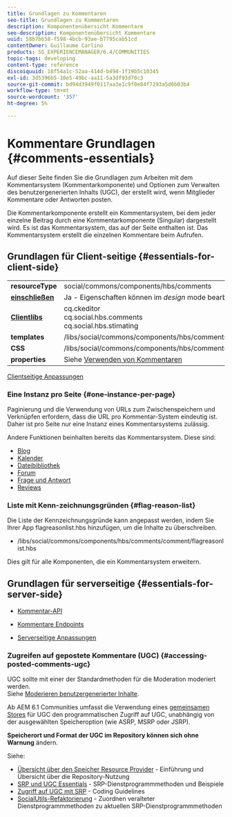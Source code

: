 ```yaml
---
title: Grundlagen zu Kommentaren
seo-title: Grundlagen zu Kommentaren
description: Komponentenübersicht Kommentare
seo-description: Komponentenübersicht Kommentare
uuid: 58b7bb58-f598-4bcb-93ae-b7795cab51cd
contentOwner: Guillaume Carlino
products: SG_EXPERIENCEMANAGER/6.4/COMMUNITIES
topic-tags: developing
content-type: reference
discoiquuid: 18f54a1c-52aa-414d-b494-1f19b5c10345
exl-id: 3d5396b5-10e5-49bc-aa11-5a3df93d70c3
source-git-commit: bd94d3949f0117aa3e1c9f0e84f7293a5d6b03b4
workflow-type: tm+mt
source-wordcount: '357'
ht-degree: 5%

---
```


# Kommentare Grundlagen {#comments-essentials}

Auf dieser Seite finden Sie die Grundlagen zum Arbeiten mit dem Kommentarsystem (Kommentarkomponente) und Optionen zum Verwalten des benutzergenerierten Inhalts (UGC), der erstellt wird, wenn Mitglieder Kommentare oder Antworten posten.

Die Kommentarkomponente erstellt ein Kommentarsystem, bei dem jeder einzelne Beitrag durch eine Kommentarkomponente (Singular) dargestellt wird. Es ist das Kommentarsystem, das auf der Seite enthalten ist. Das Kommentarsystem erstellt die einzelnen Kommentare beim Aufrufen.

## Grundlagen für Client-seitige {#essentials-for-client-side}

<table> 
 <tbody>
  <tr>
   <td> <strong>resourceType</strong></td> 
   <td> social/commons/components/hbs/comments</td> 
  </tr>
  <tr>
   <td> <a href="scf.md#add-or-include-a-communities-component"><strong>einschließen</strong></a></td> 
   <td>Ja - Eigenschaften können im <i>design </i>mode bearbeitet werden</td> 
  </tr>
  <tr>
   <td> <a href="client-customize.md#clientlibs-for-scf"><strong>Clientlibs </strong></a></td> 
   <td>cq.ckeditor<br /> cq.social.hbs.comments<br /> cq.social.hbs.stimating</td> 
  </tr>
  <tr>
   <td> <strong>templates</strong></td> 
   <td> /libs/social/commons/components/hbs/comments/comments.hbs<br /> </td> 
  </tr>
  <tr>
   <td> <strong>CSS</strong></td> 
   <td> /libs/social/commons/components/hbs/comments/clientlibs/commentsystem.css</td> 
  </tr>
  <tr>
   <td><strong> properties</strong></td> 
   <td> Siehe <a href="comments.md">Verwenden von Kommentaren</a></td> 
  </tr>
 </tbody>
</table>

[Clientseitige Anpassungen](client-customize.md)

### Eine Instanz pro Seite {#one-instance-per-page}

Paginierung und die Verwendung von URLs zum Zwischenspeichern und Verknüpfen erfordern, dass die URL pro Kommentar-System eindeutig ist. Daher ist pro Seite nur eine Instanz eines Kommentarsystems zulässig.

Andere Funktionen beinhalten bereits das Kommentarsystem. Diese sind:

* [Blog](blog-developer-basics.md)
* [Kalender](calendar-basics-for-developers.md)
* [Dateibibliothek](essentials-file-library.md)
* [Forum](essentials-forum.md)
* [Frage und Antwort](qna-essentials.md)
* [Reviews](reviews-basics.md)

### Liste mit Kenn-zeichnungsgründen {#flag-reason-list}

Die Liste der Kennzeichnungsgründe kann angepasst werden, indem Sie Ihrer App flagreasonlist.hbs hinzufügen, um die Inhalte zu überschreiben.

* /libs/social/commons/components/hbs/comments/comment/flagreasonlist.hbs

Dies gilt für alle Komponenten, die ein Kommentarsystem erweitern.

## Grundlagen für serverseitige {#essentials-for-server-side}

* [Kommentar-API](https://helpx.adobe.com/experience-manager/6-4/sites/developing/using/reference-materials/javadoc/com/adobe/cq/social/commons/comments/api/package-summary.html)

* [Kommentare Endpoints](https://helpx.adobe.com/experience-manager/6-4/sites/developing/using/reference-materials/javadoc/com/adobe/cq/social/commons/comments/endpoints/package-summary.html)

* [Serverseitige Anpassungen](server-customize.md)

### Zugreifen auf gepostete Kommentare (UGC) {#accessing-posted-comments-ugc}

UGC sollte mit einer der Standardmethoden für die Moderation moderiert werden.\
Siehe [Moderieren benutzergenerierter Inhalte](moderate-ugc.md).

Ab AEM 6.1 Communities umfasst die Verwendung eines [gemeinsamen Stores](working-with-srp.md) für UGC den programmatischen Zugriff auf UGC, unabhängig von der ausgewählten Speicheroption (wie ASRP, MSRP oder JSRP).

**Speicherort und Format der UGC im Repository können sich ohne Warnung** ändern.

Siehe:

* [Übersicht über den Speicher Resource Provider](srp.md)  - Einführung und Übersicht über die Repository-Nutzung
* [SRP und UGC Essentials](srp-and-ugc.md)  - SRP-Dienstprogrammmethoden und Beispiele
* [Zugriff auf UGC mit SRP](accessing-ugc-with-srp.md)  - Coding Guidelines
* [SocialUtils-Refaktorierung](socialutils.md)  - Zuordnen veralteter Dienstprogrammmethoden zu aktuellen SRP-Dienstprogrammmethoden
